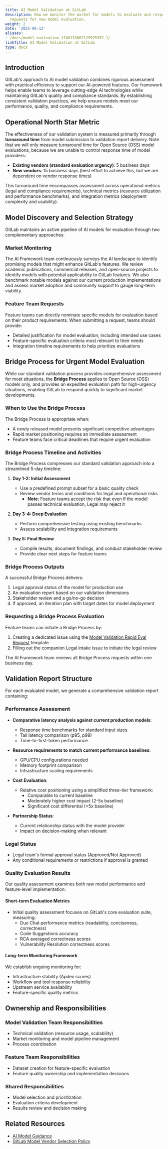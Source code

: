 ```yaml
---
title: AI Model Validation at GitLab
description: How we monitor the market for models to evaluate and respond to on-demand
  requests for new model evaluation.
weight: 2
date: '2025-06-12'
aliases:
- /docs/model_evaluation_1748133867129925357_1/
linkTitle: AI Model Validation at GitLab
type: docs
---
```


## Introduction

GitLab's approach to AI model validation combines rigorous assessment with practical efficiency to support our AI-powered features. Our framework helps enable teams to leverage cutting-edge AI technologies while maintaining GitLab's quality and compliance standards. By establishing consistent validation practices, we help ensure models meet our performance, quality, and compliance requirements.

## Operational North Star Metric

The effectiveness of our validation system is measured primarily through **turnaround time** from model submission to validation report delivery. Note that we will only measure turnaround time for Open Source (OSS) model evaluations, because we are unable to control response time of model providers:

* **Existing vendors (standard evaluation urgency)**: 5 business days
* **New vendors**: 15 business days (best effort to achieve this, but we are dependent on vendor response times)

This turnaround time encompasses assessment across operational metrics (legal and compliance requirements), technical metrics (resource utilization and performance benchmarks), and integration metrics (deployment complexity and usability).

## Model Discovery and Selection Strategy

GitLab maintains an active pipeline of AI models for evaluation through two complementary approaches:

### Market Monitoring

The AI Framework team continuously surveys the AI landscape to identify promising models that might enhance GitLab's features. We review academic publications, commercial releases, and open-source projects to identify models with potential applicability to GitLab features. We also benchmark notable models against our current production implementations and assess market adoption and community support to gauge long-term viability.

### Feature Team Requests

Feature teams can directly nominate specific models for evaluation based on their product requirements. When submitting a request, teams should provide:

* Detailed justification for model evaluation, including intended use cases
* Feature-specific evaluation criteria most relevant to their needs
* Integration timeline requirements to help prioritize evaluations

## Bridge Process for Urgent Model Evaluation

While our standard validation process provides comprehensive assessment for most situations, the **Bridge Process**  applies to Open Source (OSS) models only, and provides an expedited evaluation path for high-urgency situations, enabling GitLab to respond quickly to significant market developments.

### When to Use the Bridge Process

The Bridge Process is appropriate when:

* A newly released model presents significant competitive advantages
* Rapid market positioning requires an immediate assessment
* Feature teams face critical deadlines that require urgent evaluation

### Bridge Process Timeline and Activities

The Bridge Process compresses our standard validation approach into a streamlined 5-day timeline:

1. **Day 1-2: Initial Assessment**
   * Use a predefined prompt subset for a basic quality check
   * Review vendor terms and conditions for legal and operational risks
     * **Note**: Feature teams accept the risk that even if the model passes technical evaluation, Legal may reject it

2. **Day 3-4: Deep Evaluation**
   * Perform comprehensive testing using existing benchmarks
   * Assess scalability and integration requirements

3. **Day 5: Final Review**
   * Compile results, document findings, and conduct stakeholder review
   * Provide clear next steps for feature teams

### Bridge Process Outputs

A successful Bridge Process delivers:

1. Legal approval status of the model for production use
2. An evaluation report based on our validation dimensions
3. Stakeholder review and a go/no-go decision
4. If approved, an iteration plan with target dates for model deployment

### Requesting a Bridge Process Evaluation

Feature teams can initiate a Bridge Process by:

1. Creating a dedicated issue using the [Model Validation Rapid Eval Request](https://gitlab.com/gitlab-org/gitlab/-/blob/master/.gitlab/issue_templates/AI%20Model%20Validation%20Rapid%20Eval%20Request.md) template
2. Filling out the companion Legal intake issue to initiate the legal review

The AI Framework team reviews all Bridge Process requests within one business day.

## Validation Report Structure

For each evaluated model, we generate a comprehensive validation report containing:

### Performance Assessment

* **Comparative latency analysis against current production models**:
  * Response time benchmarks for standard input sizes
  * Tail latency comparison (p95, p99)
  * Time-to-first-token performance

* **Resource requirements to match current performance baselines**:
  * GPU/CPU configurations needed
  * Memory footprint comparison
  * Infrastructure scaling requirements

* **Cost Evaluation**:
  * Relative cost positioning using a simplified three-tier framework:
    * Comparable to current baseline
    * Moderately higher cost impact (2-5x baseline)
    * Significant cost differential (>5x baseline)

* **Partnership Status**:
  * Current relationship status with the model provider
  * Impact on decision-making when relevant

### Legal Status

* Legal team's formal approval status (Approved/Not Approved)
* Any conditional requirements or restrictions if approval is granted

### Quality Evaluation Results

Our quality assessment examines both raw model performance and feature-level implementation:

#### Short-term Evaluation Metrics

* Initial quality assessment focuses on GitLab's core evaluation suite, measuring:
  * Duo Chat performance metrics (readability, conciseness, correctness)
  * Code Suggestions accuracy
  * RCA averaged correctness scores
  * Vulnerability Resolution correctness scores

#### Long-term Monitoring Framework

We establish ongoing monitoring for:

* Infrastructure stability (Apdex scores)
* Workflow and tool response reliability
* Upstream service availability
* Feature-specific quality metrics

## Ownership and Responsibilities

### Model Validation Team Responsibilities

* Technical validation (resource usage, scalability)
* Market monitoring and model pipeline management
* Process coordination

### Feature Team Responsibilities

* Dataset creation for feature-specific evaluation
* Feature quality ownership and implementation decisions

### Shared Responsibilities

* Model selection and prioritization
* Evaluation criteria development
* Results review and decision making

## Related Resources

* [AI Model Guidance](https://internal.gitlab.com/handbook/product/ai-strategy/ai-integration-effort/ai_model_guidance/)
* [GitLab Model Vendor Selection Policy](https://docs.google.com/document/d/16PwPggN1wqWP2ezhCXIWc_vYzruYTlkM3Y8ZYyMetE4/edit?usp=sharing)
